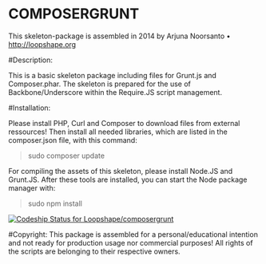COMPOSERGRUNT
=============
This skeleton-package is assembled in 2014 by 
Arjuna Noorsanto • http://loopshape.org

#Description:

This is a basic skeleton package including files for Grunt.js and Composer.phar.
The skeleton is prepared for the use of Backbone/Underscore within the Require.JS script management.

#Installation:

Please install PHP, Curl and Composer to download files from external ressources!
Then install all needed libraries, which are listed in the composer.json file, with this command:
> sudo composer update

For compiling the assets of this skeleton, please install Node.JS and Grunt.JS.
After these tools are installed, you can start the Node package manager with:
> sudo npm install
  
  
  
[![Codeship Status for Loopshape/composergrunt](https://www.codeship.io/projects/45767080-bb97-0131-bd94-125e85098dc1/status)](https://www.codeship.io/projects/20973)
  
  
  
  
#Copyright:
This package is assembled for a personal/educational intention and not ready for production usage nor commercial purposes!
All rights of the scripts are belonging to their respective owners.
